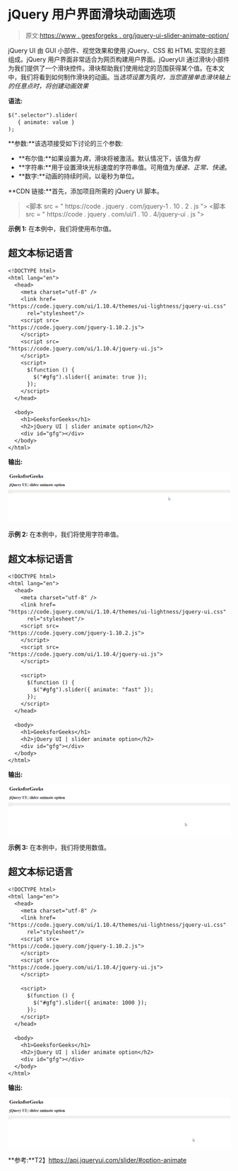 # jQuery 用户界面滑块动画选项

> 原文:[https://www . geesforgeks . org/jquery-ui-slider-animate-option/](https://www.geeksforgeeks.org/jquery-ui-slider-animate-option/)

jQuery UI 由 GUI 小部件、视觉效果和使用 jQuery、CSS 和 HTML 实现的主题组成。jQuery 用户界面非常适合为网页构建用户界面。jQueryUI 通过滑块小部件为我们提供了一个滑块控件。滑块帮助我们使用给定的范围获得某个值。在本文中，我们将看到如何制作滑块的动画。当*选项设置为*真*时，当您直接单击滑块轴上的任意点时，将创建动画效果*

**语法:**

```
$(".selector").slider(
   { animate: value }
);
```

**参数:**该选项接受如下讨论的三个参数:

*   **布尔值:**如果设置为*真*，滑块将被激活。默认情况下，该值为*假*
*   **字符串:**用于设置滑块光标速度的字符串值。可用值为*慢速、正常、快速*。
*   **数字:**动画的持续时间，以毫秒为单位。

**CDN 链接:**首先，添加项目所需的 jQuery UI 脚本。

> <link href="“https://code.jquery.com/ui/1.10.4/themes/ui-lightness/jquery-ui.css”" rel="“stylesheet”">
> <脚本 src = " https://code . jquery . com/jquery-1 . 10 . 2 . js "></脚本>
> <脚本 src = " https://code . jquery . com/ui/1 . 10 . 4/jquery-ui . js "></脚本>

**示例 1:** 在本例中，我们将使用布尔值。

## 超文本标记语言

```
<!DOCTYPE html>
<html lang="en">
  <head>
    <meta charset="utf-8" />
    <link href=
"https://code.jquery.com/ui/1.10.4/themes/ui-lightness/jquery-ui.css"
      rel="stylesheet"/>
    <script src=
"https://code.jquery.com/jquery-1.10.2.js">
    </script>
    <script src=
"https://code.jquery.com/ui/1.10.4/jquery-ui.js">
    </script>
    <script>
      $(function () {
        $("#gfg").slider({ animate: true });
      });
    </script>
  </head>

  <body>
    <h1>GeeksforGeeks</h1>
    <h2>jQuery UI | slider animate option</h2>
    <div id="gfg"></div>
  </body>
</html>
```

**输出:**

![](img/391a20c88d8ba368488fd8ab304124de.png)

**示例 2:** 在本例中，我们将使用字符串值。

## 超文本标记语言

```
<!DOCTYPE html>
<html lang="en">
  <head>
    <meta charset="utf-8" />
    <link href=
"https://code.jquery.com/ui/1.10.4/themes/ui-lightness/jquery-ui.css"
      rel="stylesheet"/>
    <script src=
"https://code.jquery.com/jquery-1.10.2.js">
    </script>
    <script src=
"https://code.jquery.com/ui/1.10.4/jquery-ui.js">
    </script>

    <script>
      $(function () {
        $("#gfg").slider({ animate: "fast" });
      });
    </script>
  </head>

  <body>
    <h1>GeeksforGeeks</h1>
    <h2>jQuery UI | slider animate option</h2>
    <div id="gfg"></div>
  </body>
</html>
```

**输出:**

![](img/321fd3462158d9f38a0de511bf67f647.png)

**示例 3:** 在本例中，我们将使用数值。

## 超文本标记语言

```
<!DOCTYPE html>
<html lang="en">
  <head>
    <meta charset="utf-8" />
    <link href=
"https://code.jquery.com/ui/1.10.4/themes/ui-lightness/jquery-ui.css"
      rel="stylesheet"/>
    <script src=
"https://code.jquery.com/jquery-1.10.2.js">
    </script>
    <script src=
"https://code.jquery.com/ui/1.10.4/jquery-ui.js">
    </script>

    <script>
      $(function () {
        $("#gfg").slider({ animate: 1000 });
      });
    </script>
  </head>

  <body>
    <h1>GeeksforGeeks</h1>
    <h2>jQuery UI | slider animate option</h2>
    <div id="gfg"></div>
  </body>
</html>
```

**输出:**

![](img/567c3aca2dfeedacf5164c9813e1891e.png)

**参考:**T2】https://api.jqueryui.com/slider/#option-animate